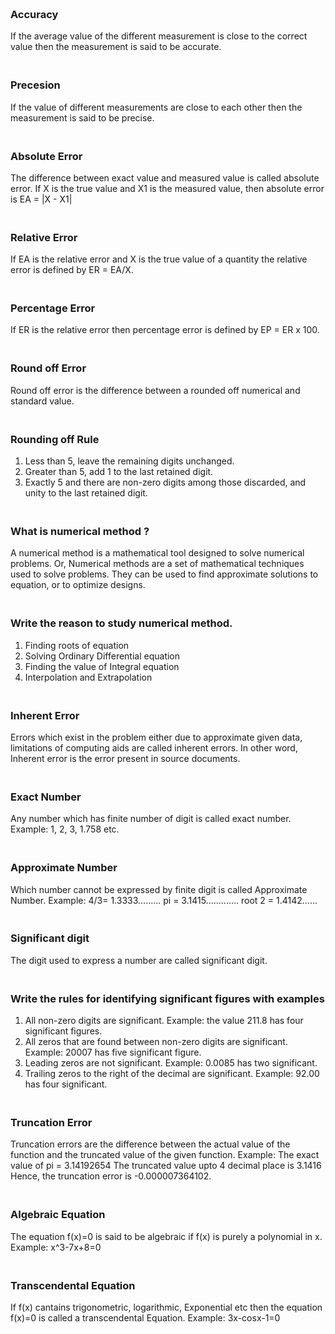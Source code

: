 ### **<br/>Accuracy**
If the average value of the different measurement is close to the correct value then the measurement is said to be accurate.

### **<br/>Precesion**
If the value of different measurements are close to each other then the measurement is said to be precise.

### **<br/>Absolute Error**
The difference between exact value and measured value is called absolute error.
If X is the true value and X1 is the measured value, then absolute error is EA = |X - X1|

### **<br/>Relative Error**
If EA is the relative error and X is the true value of a quantity the relative error is defined by ER = EA/X.

### **<br/>Percentage Error**
If ER is the relative error then percentage error is defined by EP = ER x 100.

### **<br/>Round off Error**
Round off error is the difference between a rounded off numerical and standard value.

### **<br/>Rounding off Rule**
1. Less than 5, leave the remaining digits unchanged.
2. Greater than 5, add 1 to the last retained digit.
3. Exactly 5 and there are non-zero digits among those discarded, and unity to the last retained digit.

### **<br/>What is numerical method ?**
A numerical method is a mathematical tool designed to solve numerical problems.
Or, Numerical methods are a set of mathematical techniques used to solve problems. They can be used to find approximate solutions to equation, or to optimize designs.

### **<br/>Write the reason to study numerical method.**
1. Finding roots of equation
2. Solving Ordinary Differential equation
3. Finding the value of Integral equation
4. Interpolation and Extrapolation

### **<br/>Inherent Error**
Errors which exist in the problem either due to approximate given data, limitations of computing aids are called inherent errors.
In other word, Inherent error is the error present in source documents.

### **<br/>Exact Number**
Any number which has finite number of digit is called exact number.
Example: 1, 2, 3, 1.758 etc.

### **<br/>Approximate Number**
Which number cannot be expressed by finite digit is called Approximate Number.
Example: 4/3= 1.3333.........
pi = 3.1415.............
root 2 = 1.4142......

### **<br/>Significant digit**
The digit used to express a number are called significant digit.

### **<br/>Write the rules for identifying significant figures with examples**
1. All non-zero digits are significant.
   Example: the value 211.8 has four significant figures.
2. All zeros that are found between non-zero digits are significant.
   Example: 20007 has five significant figure.
3. Leading zeros are not significant.
   Example: 0.0085 has two significant.
4. Trailing zeros to the right of the decimal are significant.
   Example: 92.00 has four significant.

### **<br/>Truncation Error**
Truncation errors are the difference between the actual value of the function and the truncated value of the given function.
Example: The exact value of pi = 3.14192654
The truncated value upto 4 decimal place is 3.1416
Hence, the truncation error is -0.000007364102.

### **<br/>Algebraic Equation**
The equation f(x)=0 is said to be algebraic if f(x) is purely a polynomial in x.
Example: x^3-7x+8=0

### **<br/>Transcendental Equation**
If f(x) cantains trigonometric, logarithmic, Exponential etc then the equation f(x)=0 is called a transcendental Equation.
Example: 3x-cosx-1=0
